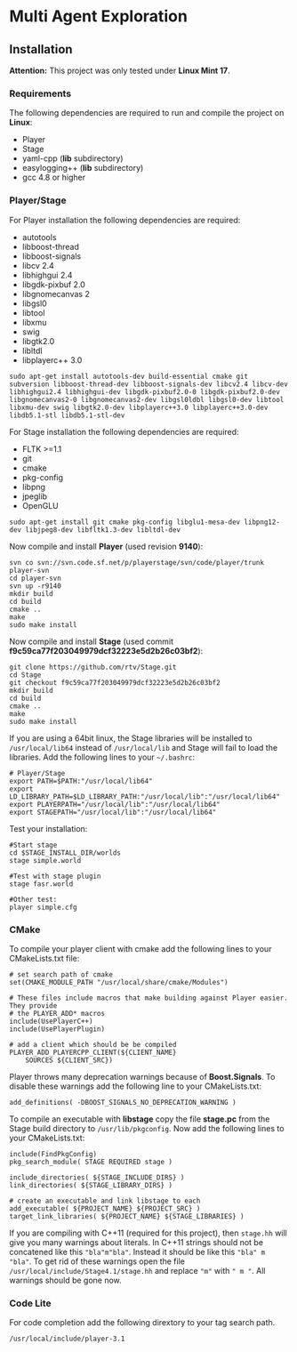 # Multi Agent Exploration

## Installation

__Attention:__ This project was only tested under __Linux Mint 17__.

### Requirements

The following dependencies are required to run and compile the project on __Linux__:

* Player
* Stage
* yaml-cpp (__lib__ subdirectory)
* easylogging++ (__lib__ subdirectory)
* gcc 4.8 or higher

### Player/Stage

For Player installation the following dependencies are required:

* autotools
* libboost-thread
* libboost-signals
* libcv 2.4
* libhighgui 2.4
* libgdk-pixbuf 2.0
* libgnomecanvas 2
* libgsl0
* libtool
* libxmu
* swig
* libgtk2.0
* libltdl
* libplayerc++ 3.0

```
sudo apt-get install autotools-dev build-essential cmake git subversion libboost-thread-dev libboost-signals-dev libcv2.4 libcv-dev libhighgui2.4 libhighgui-dev libgdk-pixbuf2.0-0 libgdk-pixbuf2.0-dev libgnomecanvas2-0 libgnomecanvas2-dev libgsl0ldbl libgsl0-dev libtool libxmu-dev swig libgtk2.0-dev libplayerc++3.0 libplayerc++3.0-dev libdb5.1-stl libdb5.1-stl-dev
```

For Stage installation the following dependencies are required:

* FLTK >=1.1
* git
* cmake
* pkg-config
* libpng
* jpeglib
* OpenGLU 

```
sudo apt-get install git cmake pkg-config libglu1-mesa-dev libpng12-dev libjpeg8-dev libfltk1.3-dev libltdl-dev
```

Now compile and install __Player__ (used revision __9140__):

```
svn co svn://svn.code.sf.net/p/playerstage/svn/code/player/trunk player-svn
cd player-svn
svn up -r9140
mkdir build
cd build
cmake ..
make
sudo make install
```

Now compile and install __Stage__ (used commit __f9c59ca77f203049979dcf32223e5d2b26c03bf2__):

```
git clone https://github.com/rtv/Stage.git
cd Stage
git checkout f9c59ca77f203049979dcf32223e5d2b26c03bf2
mkdir build
cd build
cmake ..
make
sudo make install
```

If you are using a 64bit linux, the Stage libraries will be installed to ```/usr/local/lib64```
instead of ```/usr/local/lib``` and Stage will fail to load the libraries. Add the following lines
to your ```~/.bashrc```:

```
# Player/Stage
export PATH=$PATH:"/usr/local/lib64"
export LD_LIBRARY_PATH=$LD_LIBRARY_PATH:"/usr/local/lib":"/usr/local/lib64"
export PLAYERPATH="/usr/local/lib":"/usr/local/lib64"
export STAGEPATH="/usr/local/lib":"/usr/local/lib64"
```

Test your installation:

```
#Start stage
cd $STAGE_INSTALL_DIR/worlds
stage simple.world

#Test with stage plugin
stage fasr.world

#Other test:
player simple.cfg
```

### CMake

To compile your player client with cmake add the following lines to your
CMakeLists.txt file:

```
# set search path of cmake
set(CMAKE_MODULE_PATH "/usr/local/share/cmake/Modules")

# These files include macros that make building against Player easier. They provide
# the PLAYER_ADD* macros
include(UsePlayerC++)
include(UsePlayerPlugin)

# add a client which should be be compiled
PLAYER_ADD_PLAYERCPP_CLIENT(${CLIENT_NAME}
    SOURCES ${CLIENT_SRC})
```

Player throws many deprecation warnings because of __Boost.Signals__. To disable
these warnings add the following line to your CMakeLists.txt:

```
add_definitions( -DBOOST_SIGNALS_NO_DEPRECATION_WARNING )
```

To compile an executable with __libstage__ copy the file __stage.pc__ from the
Stage build directory to ```/usr/lib/pkgconfig```. Now add the following lines
to your CMakeLists.txt:

```
include(FindPkgConfig)
pkg_search_module( STAGE REQUIRED stage )

include_directories( ${STAGE_INCLUDE_DIRS} )
link_directories( ${STAGE_LIBRARY_DIRS} )

# create an executable and link libstage to each
add_executable( ${PROJECT_NAME} ${PROJECT_SRC} )
target_link_libraries( ${PROJECT_NAME} ${STAGE_LIBRARIES} )
```

If you are compiling with C++11 (required for this project), then ```stage.hh```
will give you many warnings about literals. In C++11 strings should not be
concatened like this ```"bla"m"bla"```. Instead it should be like this
```"bla" m "bla"```.
To get rid of these warnings open the file ```/usr/local/include/Stage4.1/stage.hh```
and replace ```"m"``` with ```" m "```. All warnings should be gone now.

### Code Lite

For code completion add the following dirextory to your tag search path.

```
/usr/local/include/player-3.1
```
